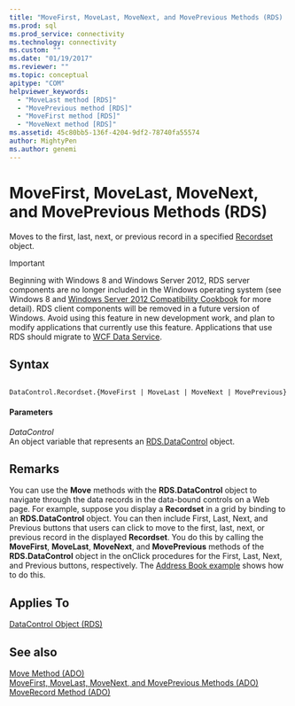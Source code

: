 ```yaml
---
title: "MoveFirst, MoveLast, MoveNext, and MovePrevious Methods (RDS) | Microsoft Docs"
ms.prod: sql
ms.prod_service: connectivity
ms.technology: connectivity
ms.custom: ""
ms.date: "01/19/2017"
ms.reviewer: ""
ms.topic: conceptual
apitype: "COM"
helpviewer_keywords: 
  - "MoveLast method [RDS]"
  - "MovePrevious method [RDS]"
  - "MoveFirst method [RDS]"
  - "MoveNext method [RDS]"
ms.assetid: 45c80bb5-136f-4204-9df2-78740fa55574
author: MightyPen
ms.author: genemi
---
```

# MoveFirst, MoveLast, MoveNext, and MovePrevious Methods (RDS)
Moves to the first, last, next, or previous record in a specified [Recordset](../../../ado/reference/ado-api/recordset-object-ado.md) object.  
  
> [!IMPORTANT]
>  Beginning with Windows 8 and Windows Server 2012, RDS server components are no longer included in the Windows operating system (see Windows 8 and [Windows Server 2012 Compatibility Cookbook](https://www.microsoft.com/download/details.aspx?id=27416) for more detail). RDS client components will be removed in a future version of Windows. Avoid using this feature in new development work, and plan to modify applications that currently use this feature. Applications that use RDS should migrate to [WCF Data Service](https://go.microsoft.com/fwlink/?LinkId=199565).  
  
## Syntax  
  
```  
  
DataControl.Recordset.{MoveFirst | MoveLast | MoveNext | MovePrevious}  
```  
  
#### Parameters  
 *DataControl*  
 An object variable that represents an [RDS.DataControl](../../../ado/reference/rds-api/datacontrol-object-rds.md) object.  
  
## Remarks  
 You can use the **Move** methods with the **RDS.DataControl** object to navigate through the data records in the data-bound controls on a Web page. For example, suppose you display a **Recordset** in a grid by binding to an **RDS.DataControl** object. You can then include First, Last, Next, and Previous buttons that users can click to move to the first, last, next, or previous record in the displayed **Recordset**. You do this by calling the **MoveFirst**, **MoveLast**, **MoveNext**, and **MovePrevious** methods of the **RDS.DataControl** object in the onClick procedures for the First, Last, Next, and Previous buttons, respectively. The [Address Book example](../../../ado/guide/remote-data-service/address-book-navigation-buttons.md) shows how to do this.  
  
## Applies To  
 [DataControl Object (RDS)](../../../ado/reference/rds-api/datacontrol-object-rds.md)  
  
## See also  
 [Move Method (ADO)](../../../ado/reference/ado-api/move-method-ado.md)   
 [MoveFirst, MoveLast, MoveNext, and MovePrevious Methods (ADO)](../../../ado/reference/ado-api/movefirst-movelast-movenext-and-moveprevious-methods-ado.md)   
 [MoveRecord Method (ADO)](../../../ado/reference/ado-api/moverecord-method-ado.md)



